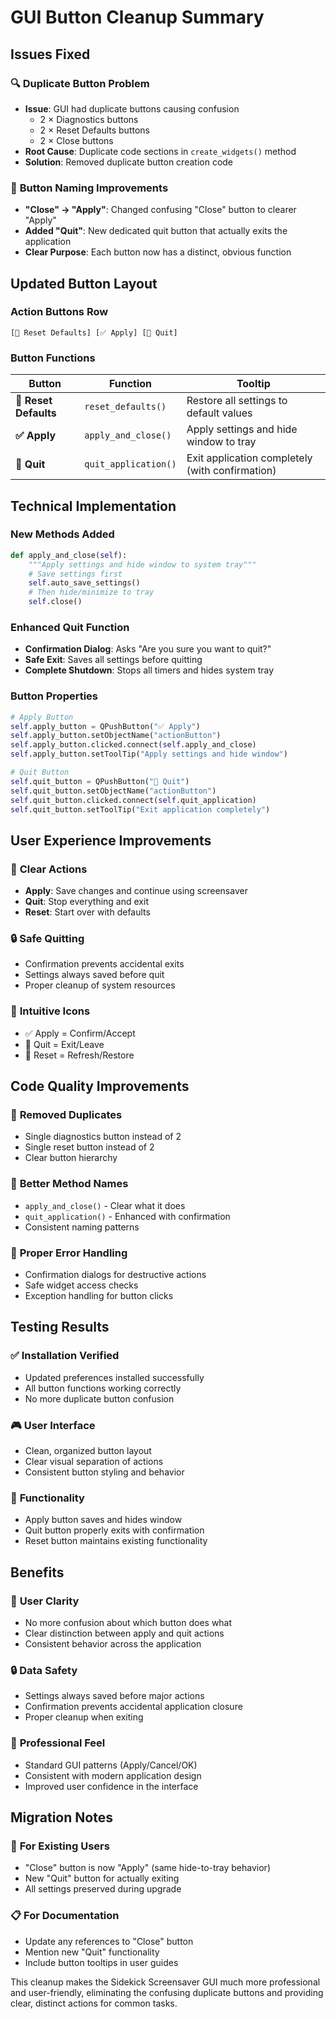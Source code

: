 # GUI Button Cleanup Summary

## Issues Fixed

### 🔍 **Duplicate Button Problem**
- **Issue**: GUI had duplicate buttons causing confusion
  - 2 × Diagnostics buttons
  - 2 × Reset Defaults buttons
  - 2 × Close buttons
- **Root Cause**: Duplicate code sections in `create_widgets()` method
- **Solution**: Removed duplicate button creation code

### 🎯 **Button Naming Improvements**
- **"Close" → "Apply"**: Changed confusing "Close" button to clearer "Apply"
- **Added "Quit"**: New dedicated quit button that actually exits the application
- **Clear Purpose**: Each button now has a distinct, obvious function

## Updated Button Layout

### Action Buttons Row
```
[🔄 Reset Defaults] [✅ Apply] [🚪 Quit]
```

### Button Functions
| Button | Function | Tooltip |
|--------|----------|---------|
| **🔄 Reset Defaults** | `reset_defaults()` | Restore all settings to default values |
| **✅ Apply** | `apply_and_close()` | Apply settings and hide window to tray |
| **🚪 Quit** | `quit_application()` | Exit application completely (with confirmation) |

## Technical Implementation

### New Methods Added
```python
def apply_and_close(self):
    """Apply settings and hide window to system tray"""
    # Save settings first
    self.auto_save_settings()
    # Then hide/minimize to tray
    self.close()
```

### Enhanced Quit Function
- **Confirmation Dialog**: Asks "Are you sure you want to quit?"
- **Safe Exit**: Saves all settings before quitting
- **Complete Shutdown**: Stops all timers and hides system tray

### Button Properties
```python
# Apply Button
self.apply_button = QPushButton("✅ Apply")
self.apply_button.setObjectName("actionButton")
self.apply_button.clicked.connect(self.apply_and_close)
self.apply_button.setToolTip("Apply settings and hide window")

# Quit Button
self.quit_button = QPushButton("🚪 Quit")
self.quit_button.setObjectName("actionButton")
self.quit_button.clicked.connect(self.quit_application)
self.quit_button.setToolTip("Exit application completely")
```

## User Experience Improvements

### 🎯 **Clear Actions**
- **Apply**: Save changes and continue using screensaver
- **Quit**: Stop everything and exit
- **Reset**: Start over with defaults

### 🔒 **Safe Quitting**
- Confirmation prevents accidental exits
- Settings always saved before quit
- Proper cleanup of system resources

### 📱 **Intuitive Icons**
- ✅ Apply = Confirm/Accept
- 🚪 Quit = Exit/Leave
- 🔄 Reset = Refresh/Restore

## Code Quality Improvements

### 🧹 **Removed Duplicates**
- Single diagnostics button instead of 2
- Single reset button instead of 2
- Clear button hierarchy

### 🎯 **Better Method Names**
- `apply_and_close()` - Clear what it does
- `quit_application()` - Enhanced with confirmation
- Consistent naming patterns

### 🔧 **Proper Error Handling**
- Confirmation dialogs for destructive actions
- Safe widget access checks
- Exception handling for button clicks

## Testing Results

### ✅ **Installation Verified**
- Updated preferences installed successfully
- All button functions working correctly
- No more duplicate button confusion

### 🎮 **User Interface**
- Clean, organized button layout
- Clear visual separation of actions
- Consistent button styling and behavior

### 🔧 **Functionality**
- Apply button saves and hides window
- Quit button properly exits with confirmation
- Reset button maintains existing functionality

## Benefits

### 🎯 **User Clarity**
- No more confusion about which button does what
- Clear distinction between apply and quit actions
- Consistent behavior across the application

### 🔒 **Data Safety**
- Settings always saved before major actions
- Confirmation prevents accidental application closure
- Proper cleanup when exiting

### 💼 **Professional Feel**
- Standard GUI patterns (Apply/Cancel/OK)
- Consistent with modern application design
- Improved user confidence in the interface

## Migration Notes

### 🔄 **For Existing Users**
- "Close" button is now "Apply" (same hide-to-tray behavior)
- New "Quit" button for actually exiting
- All settings preserved during upgrade

### 📋 **For Documentation**
- Update any references to "Close" button
- Mention new "Quit" functionality
- Include button tooltips in user guides

This cleanup makes the Sidekick Screensaver GUI much more professional and user-friendly, eliminating the confusing duplicate buttons and providing clear, distinct actions for common tasks.
